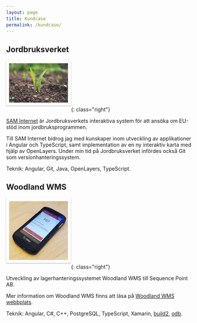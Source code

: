 ```yaml
---
layout: page
title: Kundcase
permalink: /kundcase/
---
```


<style>
h1, h2, h3, h4, h5, h6 {
	clear: both;
}

img {
	box-sizing: border-box;
	margin-bottom: 1rem;
	border: 0.5rem solid white;
	box-shadow: 0 1px 3px rgba(0,0,0,0.12), 0 1px 2px rgba(0,0,0,0.24);
}

@media(min-width: 40rem) {
	img {
		max-width: 35%;
	}
	img.left {
		float: left;
		margin-right: 1rem;
	}
	img.right {
		float: right;
		margin-left: 1rem;
	}
}
</style>

## Jordbruksverket

![Jordbruk](/images/agriculture.jpg){: class="right"}

[SAM Internet](https://jordbruksverket.se/e-tjanster-och-databaser/e-tjanster-stod/sam-internet)
är Jordbruksverkets interaktiva system för att ansöka om EU-stöd
inom jordbruksprogrammen.

Till SAM Internet bidrog jag med kunskaper inom utveckling av applikationer i
Angular och TypeScript, samt implementation av en ny interaktiv karta med hjälp
av OpenLayers. Under min tid på Jordbruksverket infördes också Git som
versionhanteringssystem.

Teknik: Angular, Git, Java, OpenLayers, TypeScript.

## Woodland WMS 

![Woodland WMS](/images/woodland-wms.jpg){: class="right"}

Utveckling av lagerhanteringssystemet Woodland WMS till Sequence Point AB.

Mer information om Woodland WMS finns att läsa på [Woodland WMS webbplats].

Teknik: Angular, C#, C++, PostgreSQL, TypeScript, Xamarin, [build2], [odb].

[build2]: https://build2.org/
[odb]: https://codesynthesis.com/products/odb/
[Woodland WMS webbplats]: https://woodland-wms.se/

